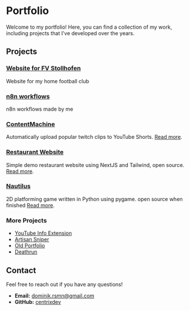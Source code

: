 # Portfolio

Welcome to my portfolio! Here, you can find a collection of my work, including projects that I've developed over the years.

## Projects

### [Website for FV Stollhofen](projects/fvstollhofen/README.md)

Website for my home football club

### [n8n workflows](projects/n8n/README.md)

n8n workflows made by me

### [ContentMachine](projects/contentmachine/README.md)

Automatically upload popular twitch clips to YouTube Shorts.
[Read more](projects/contentmachine/README.md).

### [Restaurant Website](projects/restaurant/README.md)

Simple demo restaurant website using NextJS and Tailwind, open source.
[Read more](projects/restaurant/README.md).

### [Nautilus](projects/nautilus/README.md)

2D platforming game written in Python using pygame. open source when finished [Read more](projects/nautilus/README.md).

### More Projects

- [YouTube Info Extension](projects/yt_extension/README.md)
- [Artisan Sniper](projects/artisan/README.md)
- [Old Portfolio](projects/old_portfolio/README.md)
- [Deathrun](projects/deathrun/README.md)

## Contact

Feel free to reach out if you have any questions!

- **Email:** [dominik.rsmn@gmail.com](mailto:dominik.rsmn@gmail.com)
- **GitHub:** [centrixdev](https://github.com/centrixdev)

